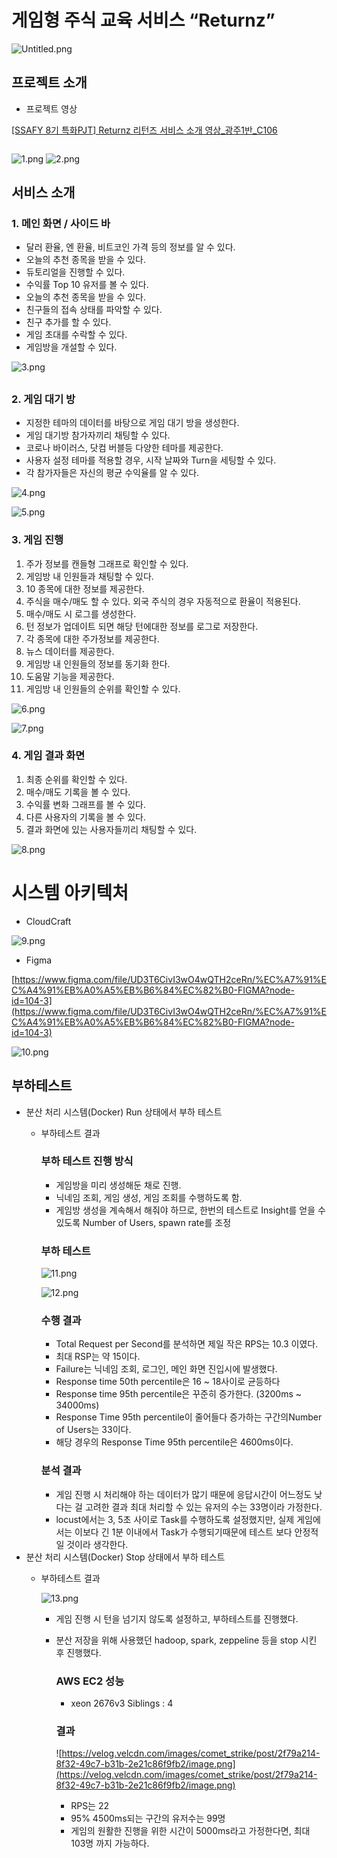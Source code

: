 # 게임형 주식 교육 서비스 “Returnz”

![Untitled.png](./Untitled.png)

## 프로젝트 소개

- 프로젝트 영상

[[SSAFY 8기 특화PJT] Returnz 리턴즈 서비스 소개 영상_광주1반_C106](https://youtu.be/Zr3y8O6Xzkc)

```jsx

```
![1.png](./1.png)
![2.png](./2.png)
## 서비스 소개

### 1. 메인 화면 / 사이드 바

- 달러 환율, 엔 환율, 비트코인 가격 등의 정보를 알 수 있다.
- 오늘의 추천 종목을 받을 수 있다.
- 듀토리얼을 진행할 수 있다.
- 수익률 Top 10 유저를 볼 수 있다.
- 오늘의 추천 종목을 받을 수 있다.
- 친구들의 접속 상태를 파악할 수 있다.
- 친구 추가를 할 수 있다.
- 게임 초대를 수락할 수 있다.
- 게임방을 개설할 수 있다.

![3.png](./3.png)

## 

### 2. 게임 대기 방

- 지정한 테마의 데이터를 바탕으로 게임 대기 방을 생성한다.
- 게임 대기방 참가자끼리 채팅할 수 있다.
- 코로나 바이러스, 닷컴 버블등 다양한 테마를 제공한다.
- 사용자 설정 테마를 적용할 경우, 시작 날짜와 Turn을 세팅할 수 있다.
- 각 참가자들은 자신의 평균 수익율를 알 수 있다.

![4.png](./4.png)

![5.png](./5.png)
### 3. 게임 진행

1. 주가 정보를 캔들형 그래프로 확인할 수  있다.
2. 게임방 내 인원들과 채팅할 수 있다.
3. 10 종목에 대한 정보를 제공한다.
4. 주식을 매수/매도 할 수 있다. 외국 주식의 경우 자동적으로 환율이 적용된다.
5. 매수/매도 시 로그를 생성한다.
6. 턴 정보가 업데이트 되면 해당 턴에대한 정보를 로그로 저장한다.
7. 각 종목에 대한 주가정보를 제공한다.
8. 뉴스 데이터를 제공한다.
9. 게임방 내 인원들의 정보를 동기화 한다.
10. 도움말 기능을 제공한다.
11. 게임방 내 인원들의 순위를 확인할 수 있다.

![6.png](./6.png)

![7.png](./7.png)

### 4. 게임 결과 화면

1. 최종 순위를 확인할 수 있다.
2. 매수/매도 기록을 볼 수 있다.
3. 수익률 변화 그래프를 볼 수 있다.
4. 다른 사용자의 기록을 볼 수 있다.
5. 결과 화면에 있는 사용자들끼리 채팅할 수 있다.

![8.png](./8.png)

# 시스템 아키텍처

- CloudCraft

![9.png](./9.png)

- Figma

[https://www.figma.com/file/UD3T6CivI3wO4wQTH2ceRn/%EC%A7%91%EC%A4%91%EB%A0%A5%EB%B6%84%EC%82%B0-FIGMA?node-id=104-3](https://www.figma.com/file/UD3T6CivI3wO4wQTH2ceRn/%EC%A7%91%EC%A4%91%EB%A0%A5%EB%B6%84%EC%82%B0-FIGMA?node-id=104-3)

![10.png](./10.png)

## 부하테스트

- 분산 처리 시스템(Docker) Run 상태에서 부하 테스트
    - 부하테스트 결과
        
        ### 부하 테스트 진행 방식
        
        - 게임방을 미리 생성해둔 채로 진행.
        - 닉네임 조회, 게임 생성, 게임 조회를 수행하도록 함.
        - 게임방 생성을 계속해서 해줘야 하므로, 한번의 테스트로 Insight를 얻을 수 있도록 Number of Users, spawn rate를 조정
        
        ### 부하 테스트
        
        ![11.png](./11.png)
        
        ![12.png](./12.png)
        
        ### 수행 결과
        
        - Total Request per Second를 분석하면 제일 작은 RPS는 10.3 이였다.
        - 최대 RSP는 약 15이다.
        - Failure는 닉네임 조회, 로그인, 메인 화면 진입시에 발생했다.
        - Response time 50th percentile은 16 ~ 18사이로 균등하다
        - Response time 95th percentile은 꾸준히 증가한다. (3200ms ~ 34000ms)
        - Response Time 95th percentile이 줄어들다 증가하는 구간의Number of Users는 33이다.
        - 해당 경우의 Response Time 95th percentile은 4600ms이다.
        
        ### 분석 결과
        
        - 게임 진행 시 처리해야 하는 데이터가 많기 때문에 응답시간이 어느정도 낮다는 걸 고려한 결과 최대 처리할 수 있는 유저의 수는 33명이라 가정한다.
        - locust에서는 3, 5초 사이로 Task를 수행하도록 설정했지만, 실제 게임에서는 이보다 긴 1분 이내에서 Task가 수행되기때문에 테스트 보다 안정적일 것이라 생각한다.
- 분산 처리 시스템(Docker) Stop  상태에서 부하 테스트
    - 부하테스트 결과
        
        
        ![13.png](./13.png)
        
        - 게임 진행 시 턴을 넘기지 않도록 설정하고, 부하테스트를 진행했다.
        - 분산 저장을 위해 사용했던 hadoop, spark, zeppeline 등을 stop 시킨 후 진행했다.
            
            ### AWS EC2 성능
            
            - xeon 2676v3 Siblings : 4
            
            ### 결과
            
            ![https://velog.velcdn.com/images/comet_strike/post/2f79a214-8f32-49c7-b31b-2e21c86f9fb2/image.png](https://velog.velcdn.com/images/comet_strike/post/2f79a214-8f32-49c7-b31b-2e21c86f9fb2/image.png)
            
            - RPS는 22
            - 95% 4500ms되는 구간의 유저수는 99명
            - 게임의 원활한 진행을 위한 시간이 5000ms라고 가정한다면, 최대 103명 까지 가능하다.

